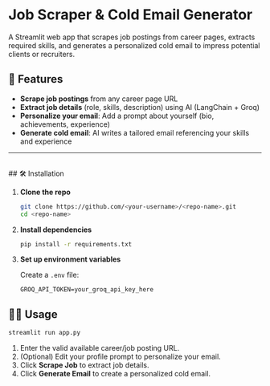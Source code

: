 # Job Scraper & Cold Email Generator

A Streamlit web app that scrapes job postings from career pages, extracts required skills, and generates a personalized cold email to impress potential clients or recruiters.

## 🚀 Features

- **Scrape job postings** from any career page URL
- **Extract job details** (role, skills, description) using AI (LangChain + Groq)
- **Personalize your email**: Add a prompt about yourself (bio, achievements, experience)
- **Generate cold email**: AI writes a tailored email referencing your skills and experience


---
<br>
## 🛠️ Installation

1. **Clone the repo**
   ```bash
   git clone https://github.com/<your-username>/<repo-name>.git
   cd <repo-name>
   ```

2. **Install dependencies**
   ```bash
   pip install -r requirements.txt
   ```

3. **Set up environment variables**

   Create a `.env` file:
   ```
   GROQ_API_TOKEN=your_groq_api_key_here
   ```

## 🏃‍♂️ Usage

```bash
streamlit run app.py
```

1. Enter the valid available career/job posting URL.
2. (Optional) Edit your profile prompt to personalize your email.
3. Click **Scrape Job** to extract job details.
4. Click **Generate Email** to create a personalized cold email.
